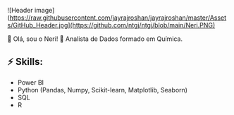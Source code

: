 ![Header image](https://raw.githubusercontent.com/jayrajroshan/jayrajroshan/master/Assets/GitHub_Header.jpg](https://github.com/ntgj/ntgj/blob/main/Neri.PNG)
<!-- You can create your own header images using Canva, it has a lot of templates. If you do, use the following link https://www.canva.com/join/celeriac-tread-jellyfish -->

👋 Olá, sou o Neri! 🔬 Analista de Dados formado em Química.

## ⚡ Skills:
- Power BI
- Python (Pandas, Numpy, Scikit-learn, Matplotlib, Seaborn)
- SQL
- R
